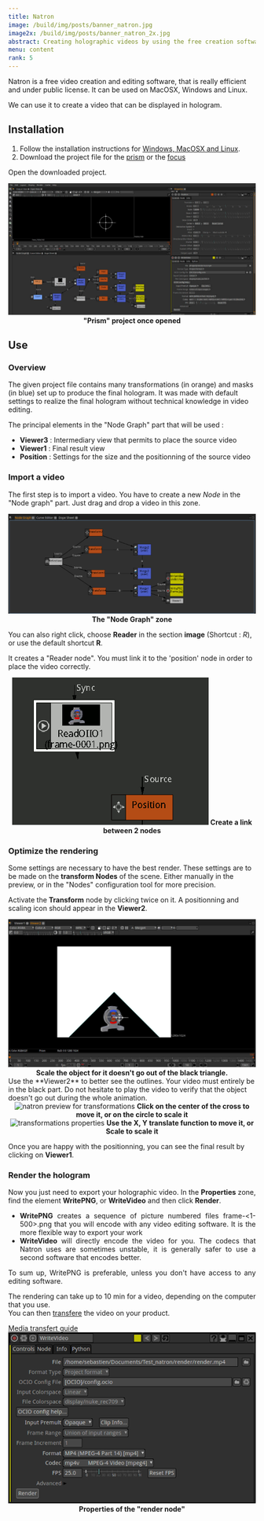 ```yaml
---
title: Natron
image: /build/img/posts/banner_natron.jpg
image2x: /build/img/posts/banner_natron_2x.jpg
abstract: Creating holographic videos by using the free creation software "Natron"
menu: content
rank: 5
---
```


Natron is a free video creation and editing software, that is really efficient and under public license. It can be used on MacOSX, Windows and Linux.

We can use it to create a video that can be displayed in hologram.

## Installation

1. Follow the installation instructions for [Windows, MacOSX and Linux](http://natron.fr/download/).
2. Download the project file for the [prism](/static/files/natron_prism.zip) or the [focus](/static/files/natron_focus.zip)

Open the downloaded project.

<center>
  <img class="img-fluid" src="/static/img/posts/natron/natron_open.jpg" alt="natron openning screen">
  <span><b>"Prism" project once opened</b></span>
</center>

## Use

### Overview

The given project file contains many transformations (in orange) and masks (in blue) set up to produce the final hologram. It was made with default settings to realize the final hologram without technical knowledge in video editing.

The principal elements in the "Node Graph" part that will be used :

- **Viewer3** : Intermediary view that permits to place the source video
- **Viewer1** : Final result view
- **Position** : Settings for the size and the positionning of the source video

### Import a video
The first step is to import a video. You have to create a new *Node* in the "Node graph" part. Just drag and drop a video in this zone.

<center>
  <img class="img-fluid" src="/static/img/posts/natron/natron_node_graph.png" alt="Node graph">
  <span><b>The "Node Graph" zone</b></span>
</center>

You can also right click, choose **Reader** in the section **image** (Shortcut : *R*), or use the default shortcut **R**.

It creates a "Reader node". You must link it to the 'position' node in order to place the video correctly.

<center>
  <img class="img-fluid" src="/static/img/posts/natron/node_linking.gif" alt="reader node">
  <span><b>Create a link between 2 nodes</b></span>
</center>

### Optimize the rendering

Some settings are necessary to have the best render. These settings are to be made on the **transform Nodes** of the scene. Either manually in the preview, or in the "Nodes" configuration tool for more precision.

Activate the **Transform** node by clicking twice on it. A positionning and scaling icon should appear in the **Viewer2**.

<center>
  <img class="img-fluid" src="/static/img/posts/natron/node_resize.jpg" alt="resize a node">
  <span><b>Scale the object for it doesn't go out of the black triangle.</b></span>
</center>
Use the **Viewer2** to better see the outlines. Your video must entirely be in the black part. Do not hesitate to play the video to verify that the object doesn't go out during the whole animation.

<div class="row">
  <div class="col-md-6"><center>
    <img class="img-fluid" src="/static/img/posts/natron/move_transform.png" alt="natron preview for transformations">
    <span><b>Click on the center of the cross to move it, or on the circle to scale it</b></span>
  </center></div>
  <div class="col-md-6"><center>
    <img class="img-fluid" src="/static/img/posts/natron/transform_properties.png" alt="transformations properties">
    <span><b>Use the X, Y translate function to move it, or Scale to scale it</b></span>
  </center></div>
</div>

Once you are happy with the positionning, you can see the final result by clicking on **Viewer1**.

### Render the hologram

<div class="row">
  <div class="col-md-6" style="text-align:justify">
  <p>
    Now you just need to export your holographic video. In the <b>Properties</b> zone, find the element <b>WritePNG</b>, or <b>WriteVideo</b> and then click <b>Render</b>.
  </p>
  <ul>
    <li>
      <b>WritePNG</b> creates a sequence of picture numbered files frame-<1-500>.png that you will encode with any video editing software. It is the more flexible way to export your work
    </li>
    <li>
        <b>WriteVideo</b> will directly encode the video for you. The codecs that Natron uses are sometimes unstable, it is generally safer to use a second software that encodes better.
      </li>
  </ul>
  <p> To sum up, WritePNG is preferable, unless you don't have access to any editing software.</p>
  <p>
    The rendering can take up to 10 min for a video, depending on the computer that you use.<br>
    You can then <a href="/dev/fr/toolbox/packaging">transfere</a> the video on your product.
  </p>
  <a class="button" href="/dev/fr/toolbox/packaging">Media transfert guide</a>
  </div>
  <div class="col-md-6">
      <img class="img-fluid" src="/static/img/posts/natron/render_node.png" alt="render node properties">
      <center><span><b>Properties of the "render node"</b></span></center>
  </div>
</div>
